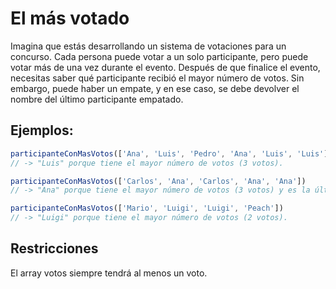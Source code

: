 # El más votado

Imagina que estás desarrollando un sistema de votaciones para un concurso. Cada persona puede votar a un solo participante, pero puede votar más de una vez durante el evento. Después de que finalice el evento, necesitas saber qué participante recibió el mayor número de votos. Sin embargo, puede haber un empate, y en ese caso, se debe devolver el nombre del último participante empatado.

## Ejemplos:

```javascript
participanteConMasVotos(['Ana', 'Luis', 'Pedro', 'Ana', 'Luis', 'Luis'])
// -> "Luis" porque tiene el mayor número de votos (3 votos).

participanteConMasVotos(['Carlos', 'Ana', 'Carlos', 'Ana', 'Ana'])
// -> "Ana" porque tiene el mayor número de votos (3 votos) y es la última en el empate.

participanteConMasVotos(['Mario', 'Luigi', 'Luigi', 'Peach'])
// -> "Luigi" porque tiene el mayor número de votos (2 votos).
```

## Restricciones

El array votos siempre tendrá al menos un voto.
